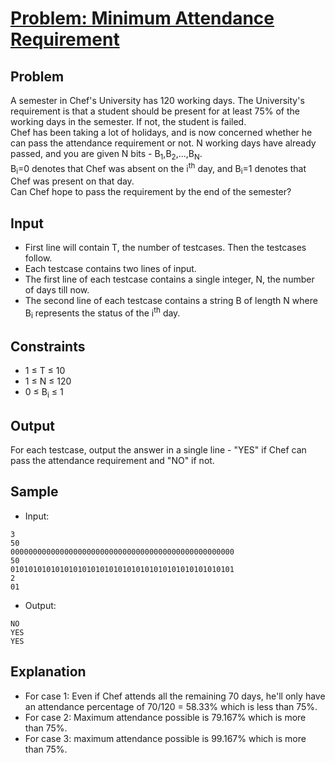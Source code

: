 # [Problem: Minimum Attendance Requirement](https://www.codechef.com/problems/ATTENDU)

## Problem

A semester in Chef's University has 120 working days. The University's requirement is that a student should be present for at least 75% of the working days in the semester. If not, the student is failed. <br>
Chef has been taking a lot of holidays, and is now concerned whether he can pass the attendance requirement or not. N working days have already passed, and you are given N bits - B<sub>1</sub>,B<sub>2</sub>,...,B<sub>N</sub>. <br>
B<sub>i</sub>=0 denotes that Chef was absent on the i<sup>th</sup> day, and B<sub>i</sub>=1 denotes that Chef was present on that day. <br>
Can Chef hope to pass the requirement by the end of the semester?

## Input

- First line will contain T, the number of testcases. Then the testcases follow.
- Each testcase contains two lines of input.
- The first line of each testcase contains a single integer, N, the number of days till now.
- The second line of each testcase contains a string B of length N where B<sub>i</sub> represents the status of the i<sup>th</sup> day.

## Constraints

- 1 ≤ T ≤ 10
- 1 ≤ N ≤ 120
- 0 ≤ B<sub>i</sub> ≤ 1

## Output

 For each testcase, output the answer in a single line - "YES" if Chef can pass the attendance requirement and "NO" if not.

## Sample

- Input:
```
3
50
00000000000000000000000000000000000000000000000000
50
01010101010101010101010101010101010101010101010101
2
01
```

- Output:
```
NO
YES
YES
```

## Explanation

- For case 1: Even if Chef attends all the remaining 70 days, he'll only have an attendance percentage of 70/120 = 58.33% which is less than 75%.
- For case 2: Maximum attendance possible is 79.167% which is more than 75%.
- For case 3: maximum attendance possible is 99.167% which is more than 75%.
